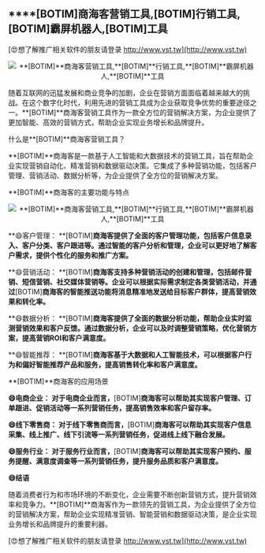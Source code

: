 ## ****[BOTIM]**商海客营销工具,**[BOTIM]**行销工具,**[BOTIM]**霸屏机器人,**[BOTIM]**工具**

[😍想了解推广相关软件的朋友请登录 http://www.vst.tw](http://www.vst.tw)

 <center><img src="https://vst.tw/MP4/tuiguang/png/7.png" alt="**[BOTIM]**商海客营销工具,**[BOTIM]**行销工具,**[BOTIM]**霸屏机器人,**[BOTIM]**工具"></center>

随着互联网的迅猛发展和商业竞争的加剧，企业在营销方面面临着越来越大的挑战。在这个数字化时代，利用先进的营销工具成为企业获取竞争优势的重要途径之一。**[BOTIM]**商海客营销工具作为一款全方位的营销解决方案，为企业提供了更加智能、高效的营销方式，帮助企业实现业务增长和品牌提升。

什么是**[BOTIM]**商海客营销工具？

**[BOTIM]**商海客是一款基于人工智能和大数据技术的营销工具，旨在帮助企业实现营销自动化、精准营销和数据驱动决策。它集成了多种营销功能，包括客户管理、营销活动、数据分析等，为企业提供了全方位的营销解决方案。

**[BOTIM]**商海客的主要功能与特点

 <center><img src="https://vst.tw/MP4/tuiguang/png/5.png" alt="**[BOTIM]**商海客营销工具,**[BOTIM]**行销工具,**[BOTIM]**霸屏机器人,**[BOTIM]**工具"></center>

**😄客户管理： **[BOTIM]**商海客提供了全面的客户管理功能，包括客户信息录入、客户分类、客户跟进等。通过智能的客户分析和管理，企业可以更好地了解客户需求，提供个性化的服务和推广方案。**

**😄营销活动： **[BOTIM]**商海客支持多种营销活动的创建和管理，包括邮件营销、短信营销、社交媒体营销等。企业可以根据实际需求制定各类营销活动，并通过**[BOTIM]**商海客的智能推送功能将消息精准地发送给目标客户群体，提高营销效果和转化率。**

**😄数据分析： **[BOTIM]**商海客提供了全面的数据分析功能，帮助企业实时监测营销效果和客户反馈。通过数据分析，企业可以及时调整营销策略，优化营销方案，提高营销ROI和客户满意度。**

**😄智能推荐： **[BOTIM]**商海客基于大数据和人工智能技术，可以根据客户行为和偏好智能推荐产品和服务，提高销售转化率和客户满意度。**

**[BOTIM]**商海客的应用场景

**😄电商企业： 对于电商企业而言，**[BOTIM]**商海客可以帮助其实现客户管理、订单跟进、促销活动等一系列营销任务，提高销售效率和客户留存率。**

**😄线下零售商： 对于线下零售商而言，**[BOTIM]**商海客可以帮助其实现客户信息采集、线上推广、线下引流等一系列营销任务，促进线上线下融合发展。**

**😄服务行业： 对于服务行业而言，**[BOTIM]**商海客可以帮助其实现客户预约、服务提醒、满意度调查等一系列营销任务，提升服务品质和客户满意度。**

**😄结语**

随着消费者行为和市场环境的不断变化，企业需要不断创新营销方式，提升营销效率和竞争力。**[BOTIM]**商海客作为一款领先的营销工具，为企业提供了全方位的营销解决方案，帮助企业实现精准营销、智能营销和数据驱动决策，是企业实现业务增长和品牌提升的重要利器。

[😍想了解推广相关软件的朋友请登录 http://www.vst.tw](http://www.vst.tw)



